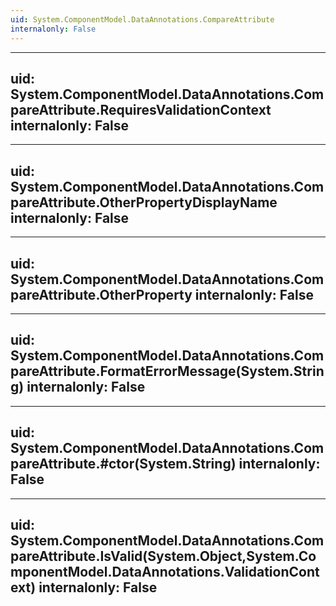 ```yaml
---
uid: System.ComponentModel.DataAnnotations.CompareAttribute
internalonly: False
---
```


---
uid: System.ComponentModel.DataAnnotations.CompareAttribute.RequiresValidationContext
internalonly: False
---

---
uid: System.ComponentModel.DataAnnotations.CompareAttribute.OtherPropertyDisplayName
internalonly: False
---

---
uid: System.ComponentModel.DataAnnotations.CompareAttribute.OtherProperty
internalonly: False
---

---
uid: System.ComponentModel.DataAnnotations.CompareAttribute.FormatErrorMessage(System.String)
internalonly: False
---

---
uid: System.ComponentModel.DataAnnotations.CompareAttribute.#ctor(System.String)
internalonly: False
---

---
uid: System.ComponentModel.DataAnnotations.CompareAttribute.IsValid(System.Object,System.ComponentModel.DataAnnotations.ValidationContext)
internalonly: False
---
